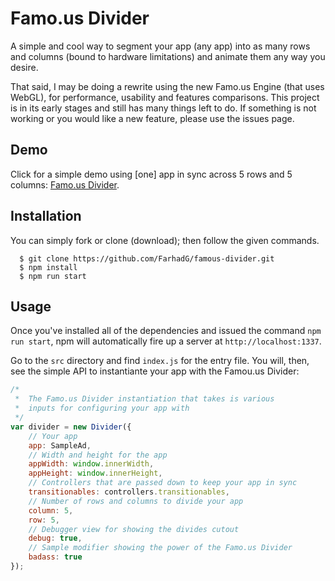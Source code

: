 Famo.us Divider
==============

A simple and cool way to segment your app (any app) into as many rows and columns (bound to hardware limitations) and animate them any way you desire.

That said, I may be doing a rewrite using the new Famo.us Engine (that uses WebGL), for performance, usability and features comparisons. This project is in its early stages and still has many things left to do. If something is not working or you would like a new feature, please use the issues page.

## Demo

Click for a simple demo using [one] app in sync across 5 rows and 5 columns: <a href="http://farhadg.github.io/famous-divider/public/" target="_blank">Famo.us Divider</a>.

## Installation

You can simply fork or clone (download); then follow the given commands.

```
  $ git clone https://github.com/FarhadG/famous-divider.git
  $ npm install
  $ npm run start
```

## Usage

Once you've installed all of the dependencies and issued the command `npm run start`, npm will automatically fire up a server at `http://localhost:1337`.

Go to the `src` directory and find `index.js` for the entry file. You will, then, see the simple API to instantiante your app with the Famou.us Divider:

```javascript
/*
 *  The Famo.us Divider instantiation that takes is various
 *  inputs for configuring your app with
 */
var divider = new Divider({
    // Your app
    app: SampleAd,
    // Width and height for the app
    appWidth: window.innerWidth,
    appHeight: window.innerHeight,
    // Controllers that are passed down to keep your app in sync
    transitionables: controllers.transitionables,
    // Number of rows and columns to divide your app
    column: 5,
    row: 5,
    // Debugger view for showing the divides cutout
    debug: true,
    // Sample modifier showing the power of the Famo.us Divider
    badass: true
});
```
